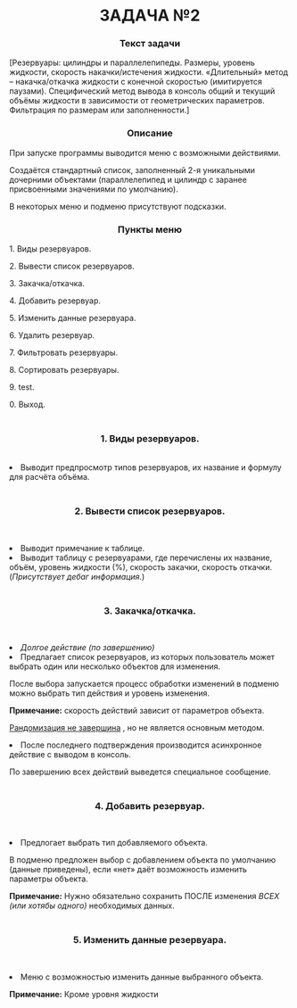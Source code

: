 <h1 align="center">ЗАДАЧА №2</h1>

<h3 align="center">Текст задачи</h3>

[Резервуары: цилиндры и параллелепипеды. Размеры, уровень жидкости, скорость накачки/истечения жидкости. «Длительный» метод – накачка/откачка жидкости с конечной скоростью (имитируется паузами). Специфический метод вывода в консоль общий и текущий объёмы жидкости в зависимости от геометрических параметров. Фильтрация по размерам или заполненности.]

<h3 align="center">Описание</h3>

При запуске программы выводится меню с возможными действиями.

Создаётся стандартный список, заполненный 2-я уникальными дочерними объектами (параллелепипед и цилиндр с заранее присвоенными значениями по умолчанию).

В некоторых меню и подменю присутствуют подсказки.

<h3 align="center">Пункты меню</h3>

<p>1. Виды резервуаров.</p>
<p>2. Вывести список резервуаров.</p>
<p>3. Закачка/откачка.</p>
<p>4. Добавить резервуар.</p>
<p>5. Изменить данные резервуара.</p>
<p>6. Удалить резервуар.</p>
<p>7. Фильтровать резервуары.</p>
<p>8. Сортировать резервуары.</p>
<p>9. test.</p>
<p>0. Выход.</p>

<h3 align="center"><br>1. Виды резервуаров.</h3>
<br>
<li>Выводит предпросмотр типов резервуаров, их название и формулу для расчёта объёма.</li>

<h3 align="center"><br>2. Вывести список резервуаров.</h3>
<p><br>
<li>Выводит примечание к таблице.</li>
<li>Выводит таблицу с резервуарами, где перечислены их название, объём, уровень жидкости (%), скорость закачки, скорость откачки.</li>
(<i>Присутствует дебаг информация.</i>)
</p>

<h3 align="center"><br>3. Закачка/откачка.</h3>
<p><br>
<li><i> Долгое действие (по завершению) </i></li>
<li>
  Предлагает список резервуаров, из которых пользователь может выбрать один или несколько объектов для изменения.
  
  После выбора запускается процесс обработки изменений в подменю можно выбрать тип действия и уровень изменения.

  <b>Примечание:</b> скорость действий зависит от параметров объекта.

  <ins> Рандомизация не завершина</ins> , но не является основным методом.

</li>
<li>
  После последнего подтверждения производится асинхронное действие с выводом в консоль.

  По завершению всех действий выведется специальное сообщение.
</li>
</p>

<h3 align="center"><br>4. Добавить резервуар.</h3>
<p><br>
<li>
  Предлогает выбрать тип добавляемого объекта.

  В подменю предложен выбор с добавлением объекта по умолчанию (данные приведены), если «нет» даёт возможность изменить параметры объекта.

  <b>Примечание:</b> Нужно обязательно сохранить ПОСЛЕ изменения <i>ВСЕХ (или хотябы одного)</i> необходимых данных.
</li>
</p>

<h3 align="center"><br>5. Изменить данные резервуара.</h3>
<p><br>
<li>
  Меню с возможностью изменить данные выбранного объекта.

  <b>Примечание:</b> Кроме уровня жидкости
</li>
</p>
